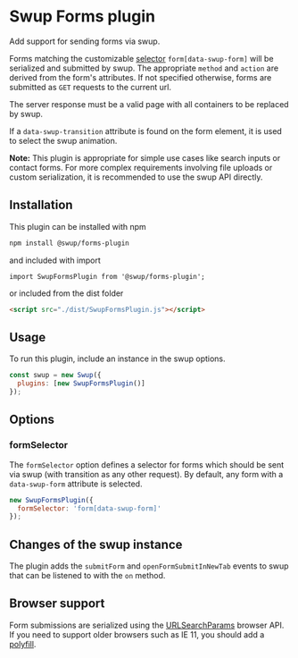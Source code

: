 # Swup Forms plugin

Add support for sending forms via swup.

Forms matching the customizable [selector](#formselector) `form[data-swup-form]`
will be serialized and submitted by swup. The appropriate `method` and `action`
are derived from the form's attributes. If not specified otherwise, forms are
submitted as `GET` requests to the current url.

The server response must be a valid page with all containers to be replaced by
swup.

If a `data-swup-transition` attribute is found on the form element, it is used
to select the swup animation.

**Note:** This plugin is appropriate for simple use cases like search inputs or
contact forms. For more complex requirements involving file uploads or custom
serialization, it is recommended to use the swup API directly.

## Installation

This plugin can be installed with npm

```bash
npm install @swup/forms-plugin
```

and included with import

```shell
import SwupFormsPlugin from '@swup/forms-plugin';
```

or included from the dist folder

```html
<script src="./dist/SwupFormsPlugin.js"></script>
```

## Usage

To run this plugin, include an instance in the swup options.

```javascript
const swup = new Swup({
  plugins: [new SwupFormsPlugin()]
});
```

## Options

### formSelector

The `formSelector` option defines a selector for forms which should be sent via
swup (with transition as any other request). By default, any form with a
`data-swup-form` attribute is selected.

```javascript
new SwupFormsPlugin({
  formSelector: 'form[data-swup-form]'
});
```

## Changes of the swup instance

The plugin adds the `submitForm` and `openFormSubmitInNewTab` events to swup
that can be listened to with the `on` method.

## Browser support

Form submissions are serialized using the
[URLSearchParams](https://developer.mozilla.org/en-US/docs/Web/API/URLSearchParams)
browser API. If you need to support older browsers such as IE 11, you should add
a [polyfill](https://github.com/ungap/url-search-params).
